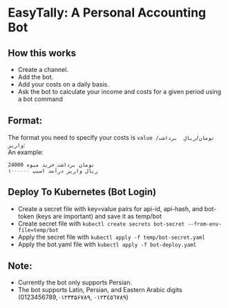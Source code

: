 # EasyTally: A Personal Accounting Bot

## How this works

- Create a channel.
- Add the bot. 
- Add your costs on a daily basis.
- Ask the bot to calculate your income and costs for a given period using a bot command

## Format: 
The format you need to specify your costs is `value تومان/ریال  برداشت/واریز`:   
An example:  
```
24000 تومان برداشت خرید میوه
۱۰۰۰۰۰۰ ریال واریز درآمد اسنپ
```

## Deploy To Kubernetes (Bot Login)
- Create a secret file with key=value pairs for api-id, api-hash, and bot-token (keys are important) and save it as temp/bot
- Create secret file with `kubectl create secrets bot-secret --from-env-file=temp/bot`
- Apply the secret file with `kubectl apply -f temp/bot-secret.yaml`
- Apply the bot.yaml file with `kubectl apply -f bot-deploy.yaml`

## Note: 
- Currently the bot only supports Persian.
- The bot supports Latin, Persian, and Eastern Arabic digits (0123456789,۰۱۲۳۴۵۶۷۸۹, ٠١٢٣٤٥٦٧٨٩)



